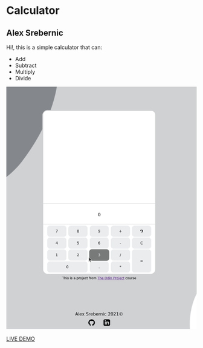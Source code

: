 # Calculator 
## Alex Srebernic

Hi!, this is a simple calculator that can:    
- Add
- Subtract
- Multiply 
- Divide

![](calculator.gif)


[LIVE DEMO](https://alexsrebernic.github.io/Calculator/)

